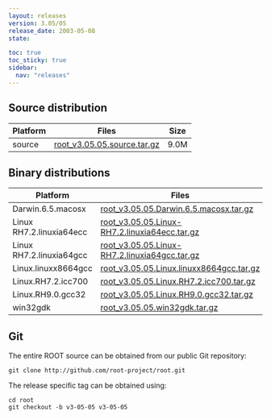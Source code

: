 ```yaml
---
layout: releases
version: 3.05/05
release_date: 2003-05-08
state:

toc: true
toc_sticky: true
sidebar:
  nav: "releases"
---
```



## Source distribution

| Platform       | Files | Size |
|-----------|-------|-----|
| source | [root_v3.05.05.source.tar.gz](https://root.cern/download/root_v3.05.05.source.tar.gz) | 9.0M |


## Binary distributions

| Platform       | Files | Size |
|-----------|-------|-----|
| Darwin.6.5.macosx | [root_v3.05.05.Darwin.6.5.macosx.tar.gz](https://root.cern/download/root_v3.05.05.Darwin.6.5.macosx.tar.gz) |  25M |
| Linux RH7.2.linuxia64ecc | [root_v3.05.05.Linux-RH7.2.linuxia64ecc.tar.gz](https://root.cern/download/root_v3.05.05.Linux-RH7.2.linuxia64ecc.tar.gz) |  30M |
| Linux RH7.2.linuxia64gcc | [root_v3.05.05.Linux-RH7.2.linuxia64gcc.tar.gz](https://root.cern/download/root_v3.05.05.Linux-RH7.2.linuxia64gcc.tar.gz) |  15M |
| Linux.linuxx8664gcc | [root_v3.05.05.Linux.linuxx8664gcc.tar.gz](https://root.cern/download/root_v3.05.05.Linux.linuxx8664gcc.tar.gz) |  11M |
| Linux.RH7.2.icc700 | [root_v3.05.05.Linux.RH7.2.icc700.tar.gz](https://root.cern/download/root_v3.05.05.Linux.RH7.2.icc700.tar.gz) |  20M |
| Linux.RH9.0.gcc32 | [root_v3.05.05.Linux.RH9.0.gcc32.tar.gz](https://root.cern/download/root_v3.05.05.Linux.RH9.0.gcc32.tar.gz) |  11M |
| win32gdk | [root_v3.05.05.win32gdk.tar.gz](https://root.cern/download/root_v3.05.05.win32gdk.tar.gz) |  20M |


## Git
The entire ROOT source can be obtained from our public Git repository:

~~~
git clone http://github.com/root-project/root.git
~~~
The release specific tag can be obtained using:
~~~
cd root
git checkout -b v3-05-05 v3-05-05
~~~

